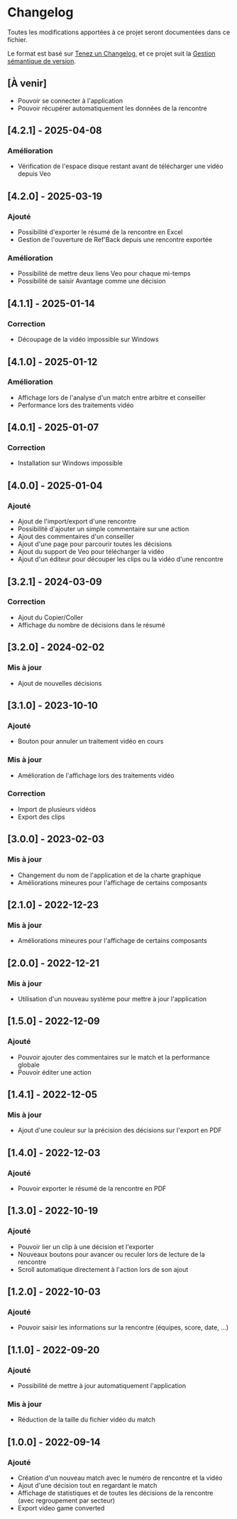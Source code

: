 # Changelog
Toutes les modifications apportées à ce projet seront documentées dans ce fichier.

Le format est basé sur [Tenez un Changelog](https://keepachangelog.com/en/1.0.0/),
et ce projet suit la [Gestion sémantique de version](https://semver.org/spec/v2.0.0.html).

## [À venir]
- Pouvoir se connecter à l'application
- Pouvoir récupérer automatiquement les données de la rencontre

## [4.2.1] - 2025-04-08
### Amélioration
- Vérification de l'espace disque restant avant de télécharger une vidéo depuis Veo

## [4.2.0] - 2025-03-19
### Ajouté
- Possibilité d'exporter le résumé de la rencontre en Excel
- Gestion de l'ouverture de Ref'Back depuis une rencontre exportée
### Amélioration
- Possibilité de mettre deux liens Veo pour chaque mi-temps
- Possibilité de saisir Avantage comme une décision

## [4.1.1] - 2025-01-14
### Correction
- Découpage de la vidéo impossible sur Windows

## [4.1.0] - 2025-01-12
### Amélioration
- Affichage lors de l'analyse d'un match entre arbitre et conseiller
- Performance lors des traitements vidéo

## [4.0.1] - 2025-01-07
### Correction
- Installation sur Windows impossible

## [4.0.0] - 2025-01-04
### Ajouté
- Ajout de l'import/export d'une rencontre
- Possibilité d'ajouter un simple commentaire sur une action
- Ajout des commentaires d'un conseiller
- Ajout d'une page pour parcourir toutes les décisions
- Ajout du support de Veo pour télécharger la vidéo
- Ajout d'un éditeur pour découper les clips ou la vidéo d'une rencontre

## [3.2.1] - 2024-03-09
### Correction
- Ajout du Copier/Coller
- Affichage du nombre de décisions dans le résumé

## [3.2.0] - 2024-02-02
### Mis à jour
- Ajout de nouvelles décisions

## [3.1.0] - 2023-10-10
### Ajouté
- Bouton pour annuler un traitement vidéo en cours
### Mis à jour
- Amélioration de l'affichage lors des traitements vidéo
### Correction
- Import de plusieurs vidéos
- Export des clips

## [3.0.0] - 2023-02-03
### Mis à jour
- Changement du nom de l'application et de la charte graphique
- Améliorations mineures pour l'affichage de certains composants

## [2.1.0] - 2022-12-23
### Mis à jour
- Améliorations mineures pour l'affichage de certains composants

## [2.0.0] - 2022-12-21
### Mis à jour
- Utilisation d'un nouveau système pour mettre à jour l'application

## [1.5.0] - 2022-12-09
### Ajouté
- Pouvoir ajouter des commentaires sur le match et la performance globale
- Pouvoir éditer une action

## [1.4.1] - 2022-12-05
### Mis à jour
- Ajout d'une couleur sur la précision des décisions sur l'export en PDF

## [1.4.0] - 2022-12-03
### Ajouté
- Pouvoir exporter le résumé de la rencontre en PDF

## [1.3.0] - 2022-10-19
### Ajouté
- Pouvoir lier un clip à une décision et l'exporter
- Nouveaux boutons pour avancer ou reculer lors de lecture de la rencontre
- Scroll automatique directement à l'action lors de son ajout

## [1.2.0] - 2022-10-03
### Ajouté
- Pouvoir saisir les informations sur la rencontre (équipes, score, date, ...)

## [1.1.0] - 2022-09-20
### Ajouté
- Possibilité de mettre à jour automatiquement l'application
### Mis à jour
- Réduction de la taille du fichier vidéo du match

## [1.0.0] - 2022-09-14
### Ajouté
- Création d'un nouveau match avec le numéro de rencontre et la vidéo
- Ajout d'une décision tout en regardant le match
- Affichage de statistiques et de toutes les décisions de la rencontre (avec regroupement par secteur)
- Export video game converted
